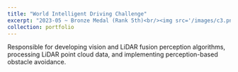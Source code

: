 ```yaml
---
title: "World Intelligent Driving Challenge"
excerpt: "2023-05 ~ Bronze Medal (Rank 5th)<br/><img src='/images/c3.png'>"
collection: portfolio
---
```

Responsible for developing vision and LiDAR fusion perception algorithms, processing LiDAR point cloud data, and implementing perception-based obstacle avoidance.